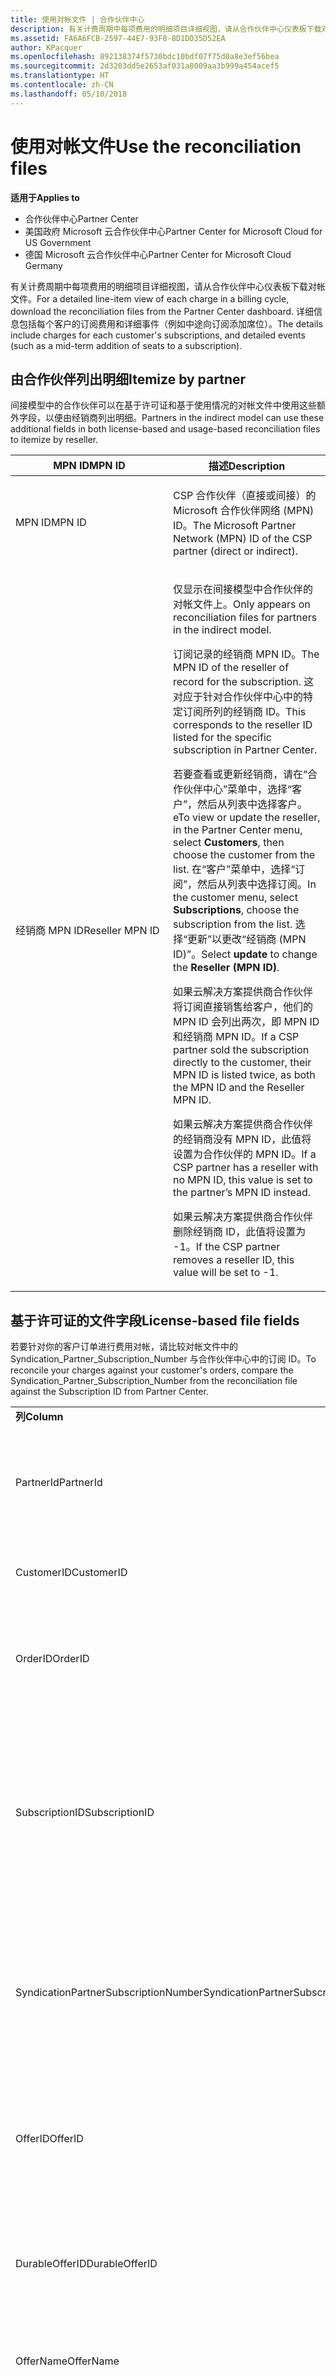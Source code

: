 ```yaml
---
title: 使用对帐文件 | 合作伙伴中心
description: 有关计费周期中每项费用的明细项目详细视图，请从合作伙伴中心仪表板下载对帐文件。
ms.assetid: FA6A6FCB-2597-44E7-93F8-8D1DD35D52EA
author: KPacquer
ms.openlocfilehash: 892138374f5730bdc10bdf07f75d0a8e3ef56bea
ms.sourcegitcommit: 2d3203dd5e2653af031a8009aa3b999a454acef5
ms.translationtype: HT
ms.contentlocale: zh-CN
ms.lasthandoff: 05/10/2018
---
```

# <a name="use-the-reconciliation-files"></a><span data-ttu-id="67fd4-103">使用对帐文件</span><span class="sxs-lookup"><span data-stu-id="67fd4-103">Use the reconciliation files</span></span>

**<span data-ttu-id="67fd4-104">适用于</span><span class="sxs-lookup"><span data-stu-id="67fd4-104">Applies to</span></span>**

-  <span data-ttu-id="67fd4-105">合作伙伴中心</span><span class="sxs-lookup"><span data-stu-id="67fd4-105">Partner Center</span></span>
-  <span data-ttu-id="67fd4-106">美国政府 Microsoft 云合作伙伴中心</span><span class="sxs-lookup"><span data-stu-id="67fd4-106">Partner Center for Microsoft Cloud for US Government</span></span>
-  <span data-ttu-id="67fd4-107">德国 Microsoft 云合作伙伴中心</span><span class="sxs-lookup"><span data-stu-id="67fd4-107">Partner Center for Microsoft Cloud Germany</span></span>

<span data-ttu-id="67fd4-108">有关计费周期中每项费用的明细项目详细视图，请从合作伙伴中心仪表板下载对帐文件。</span><span class="sxs-lookup"><span data-stu-id="67fd4-108">For a detailed line-item view of each charge in a billing cycle, download the reconciliation files from the Partner Center dashboard.</span></span> <span data-ttu-id="67fd4-109">详细信息包括每个客户的订阅费用和详细事件（例如中途向订阅添加席位）。</span><span class="sxs-lookup"><span data-stu-id="67fd4-109">The details include charges for each customer's subscriptions, and detailed events (such as a mid-term addition of seats to a subscription).</span></span>

## <a href="" id="itemizebypartner"></a><span data-ttu-id="67fd4-110">由合作伙伴列出明细</span><span class="sxs-lookup"><span data-stu-id="67fd4-110">Itemize by partner</span></span>


<span data-ttu-id="67fd4-111">间接模型中的合作伙伴可以在基于许可证和基于使用情况的对帐文件中使用这些额外字段，以便由经销商列出明细。</span><span class="sxs-lookup"><span data-stu-id="67fd4-111">Partners in the indirect model can use these additional fields in both license-based and usage-based reconciliation files to itemize by reseller.</span></span>

<table>
<colgroup>
<col width="50%" />
<col width="50%" />
</colgroup>
<thead>
<tr class="header">
<th><span data-ttu-id="67fd4-112">MPN ID</span><span class="sxs-lookup"><span data-stu-id="67fd4-112">MPN ID</span></span></th>
<th><span data-ttu-id="67fd4-113">描述</span><span class="sxs-lookup"><span data-stu-id="67fd4-113">Description</span></span></th>
</tr>
</thead>
<tbody>
<tr class="odd">
<td><span data-ttu-id="67fd4-114">MPN ID</span><span class="sxs-lookup"><span data-stu-id="67fd4-114">MPN ID</span></span></td>
<td><p><span data-ttu-id="67fd4-115">CSP 合作伙伴（直接或间接）的 Microsoft 合作伙伴网络 (MPN) ID。</span><span class="sxs-lookup"><span data-stu-id="67fd4-115">The Microsoft Partner Network (MPN) ID of the CSP partner (direct or indirect).</span></span></p></td>
</tr>
<tr class="even">
<td><span data-ttu-id="67fd4-116">经销商 MPN ID</span><span class="sxs-lookup"><span data-stu-id="67fd4-116">Reseller MPN ID</span></span></td>
<td><p><span data-ttu-id="67fd4-117">仅显示在间接模型中合作伙伴的对帐文件上。</span><span class="sxs-lookup"><span data-stu-id="67fd4-117">Only appears on reconciliation files for partners in the indirect model.</span></span></p>
<p><span data-ttu-id="67fd4-118">订阅记录的经销商 MPN ID。</span><span class="sxs-lookup"><span data-stu-id="67fd4-118">The MPN ID of the reseller of record for the subscription.</span></span> <span data-ttu-id="67fd4-119">这对应于针对合作伙伴中心中的特定订阅所列的经销商 ID。</span><span class="sxs-lookup"><span data-stu-id="67fd4-119">This corresponds to the reseller ID listed for the specific subscription in Partner Center.</span></span></p>
<p><span data-ttu-id="67fd4-120">若要查看或更新经销商，请在“合作伙伴中心”菜单中，选择“客户”<strong></strong>，然后从列表中选择客户。</span><span class="sxs-lookup"><span data-stu-id="67fd4-120">eTo view or update the reseller, in the Partner Center menu, select <strong>Customers</strong>, then choose the customer from the list.</span></span> <span data-ttu-id="67fd4-121">在“客户”菜单中，选择“订阅”<strong></strong>，然后从列表中选择订阅。</span><span class="sxs-lookup"><span data-stu-id="67fd4-121">In the customer menu, select <strong>Subscriptions</strong>, choose the subscription from the list.</span></span> <span data-ttu-id="67fd4-122">选择“更新”<strong></strong>以更改“经销商 (MPN ID)”<strong></strong>。</span><span class="sxs-lookup"><span data-stu-id="67fd4-122">Select <strong>update</strong> to change the <strong>Reseller (MPN ID)</strong>.</span></span></p>
<p><span data-ttu-id="67fd4-123">如果云解决方案提供商合作伙伴将订阅直接销售给客户，他们的 MPN ID 会列出两次，即 MPN ID 和经销商 MPN ID。</span><span class="sxs-lookup"><span data-stu-id="67fd4-123">If a CSP partner sold the subscription directly to the customer, their MPN ID is listed twice, as both the MPN ID and the Reseller MPN ID.</span></span></p>
<p><span data-ttu-id="67fd4-124">如果云解决方案提供商合作伙伴的经销商没有 MPN ID，此值将设置为合作伙伴的 MPN ID。</span><span class="sxs-lookup"><span data-stu-id="67fd4-124">If a CSP partner has a reseller with no MPN ID, this value is set to the partner’s MPN ID instead.</span></span></p>
<p><span data-ttu-id="67fd4-125">如果云解决方案提供商合作伙伴删除经销商 ID，此值将设置为 -1。</span><span class="sxs-lookup"><span data-stu-id="67fd4-125">If the CSP partner removes a reseller ID, this value will be set to -1.</span></span></p></td>
</tr>
</tbody>
</table>

 

## <a href="" id="licensebasedfiles"></a> <span data-ttu-id="67fd4-126">基于许可证的文件字段</span><span class="sxs-lookup"><span data-stu-id="67fd4-126">License-based file fields</span></span>


<span data-ttu-id="67fd4-127">若要针对你的客户订单进行费用对帐，请比较对帐文件中的 Syndication\_Partner\_Subscription\_Number 与合作伙伴中心中的订阅 ID。</span><span class="sxs-lookup"><span data-stu-id="67fd4-127">To reconcile your charges against your customer's orders, compare the Syndication\_Partner\_Subscription\_Number from the reconciliation file against the Subscription ID from Partner Center.</span></span>

<table>
<colgroup>
<col width="33%" />
<col width="33%" />
<col width="33%" />
</colgroup>
<tbody>
<tr class="odd">
<td><strong><span data-ttu-id="67fd4-128">列</span><span class="sxs-lookup"><span data-stu-id="67fd4-128">Column</span></span></strong></td>
<td><strong><span data-ttu-id="67fd4-129">描述</span><span class="sxs-lookup"><span data-stu-id="67fd4-129">Description</span></span></strong></td>
<td><strong><span data-ttu-id="67fd4-130">示例值</span><span class="sxs-lookup"><span data-stu-id="67fd4-130">Sample Value</span></span></strong></td>
</tr>
<tr class="even">
<td><span data-ttu-id="67fd4-131">PartnerId</span><span class="sxs-lookup"><span data-stu-id="67fd4-131">PartnerId</span></span></td>
<td><p><span data-ttu-id="67fd4-132">特定计费单位的唯一标识符（采用 GUID 格式）。</span><span class="sxs-lookup"><span data-stu-id="67fd4-132">Unique identifier for a specific billing entity, in GUID format.</span></span> <span data-ttu-id="67fd4-133">对帐不需要，但可能是有用的信息。</span><span class="sxs-lookup"><span data-stu-id="67fd4-133">Not required for reconciliation, however may be useful information.</span></span> <span data-ttu-id="67fd4-134">在所有行中均相同。</span><span class="sxs-lookup"><span data-stu-id="67fd4-134">Same in all rows.</span></span></p></td>
<td><span data-ttu-id="67fd4-135">8ddd03642-test-test-test-46b58d356b4e</span><span class="sxs-lookup"><span data-stu-id="67fd4-135">8ddd03642-test-test-test-46b58d356b4e</span></span></td>
</tr>
<tr class="odd">
<td><span data-ttu-id="67fd4-136">CustomerID</span><span class="sxs-lookup"><span data-stu-id="67fd4-136">CustomerID</span></span></td>
<td><p><span data-ttu-id="67fd4-137">唯一 Microsoft ID（采用 GUID 格式），用于识别客户。</span><span class="sxs-lookup"><span data-stu-id="67fd4-137">Unique Microsoft ID, in GUID format, used to identify the customer.</span></span></p></td>
<td><span data-ttu-id="67fd4-138">12ABCD34-001A-BCD2-987C-3210ABCD5678</span><span class="sxs-lookup"><span data-stu-id="67fd4-138">12ABCD34-001A-BCD2-987C-3210ABCD5678</span></span></td>
</tr>
<tr class="even">
<td><span data-ttu-id="67fd4-139">OrderID</span><span class="sxs-lookup"><span data-stu-id="67fd4-139">OrderID</span></span></td>
<td><p><span data-ttu-id="67fd4-140">Microsoft 帐单平台中订单的唯一标识符。</span><span class="sxs-lookup"><span data-stu-id="67fd4-140">Unique identifier for an order in the Microsoft billing platform.</span></span> <span data-ttu-id="67fd4-141">当联系支持人员而不用于对帐时，可能对识别订单非常有用。</span><span class="sxs-lookup"><span data-stu-id="67fd4-141">May be useful to identify the order when contacting support but not for reconciliation.</span></span></p></td>
<td><span data-ttu-id="67fd4-142">566890604832738111</span><span class="sxs-lookup"><span data-stu-id="67fd4-142">566890604832738111</span></span></td>
</tr>
<tr class="odd">
<td><span data-ttu-id="67fd4-143">SubscriptionID</span><span class="sxs-lookup"><span data-stu-id="67fd4-143">SubscriptionID</span></span></td>
<td><p><span data-ttu-id="67fd4-144">Microsoft 帐单平台中订阅的唯一标识符。</span><span class="sxs-lookup"><span data-stu-id="67fd4-144">Unique identifier for a subscription in the Microsoft billing platform.</span></span> <span data-ttu-id="67fd4-145">当联系支持人员而不用于对帐时，可能对识别订阅非常有用。</span><span class="sxs-lookup"><span data-stu-id="67fd4-145">May be useful to identify the subscription when contacting support but not for reconciliation.</span></span></p>
<p><span data-ttu-id="67fd4-146">这与合作伙伴管理员控制台中的订阅 ID 不相同。</span><span class="sxs-lookup"><span data-stu-id="67fd4-146">This is not the same as the Subscription ID on the Partner Admin Console.</span></span> <span data-ttu-id="67fd4-147">请参阅 Syndication_Partner_Subscription_Number。</span><span class="sxs-lookup"><span data-stu-id="67fd4-147">Please see Syndication_Partner_Subscription_Number.</span></span></p></td>
<td><span data-ttu-id="67fd4-148">usCBMgAAAAAAAAIA</span><span class="sxs-lookup"><span data-stu-id="67fd4-148">usCBMgAAAAAAAAIA</span></span></td>
</tr>
<tr class="even">
<td><span data-ttu-id="67fd4-149">SyndicationPartnerSubscriptionNumber</span><span class="sxs-lookup"><span data-stu-id="67fd4-149">SyndicationPartnerSubscriptionNumber</span></span></td>
<td><p><span data-ttu-id="67fd4-150">订阅的唯一标识符。</span><span class="sxs-lookup"><span data-stu-id="67fd4-150">Unique identifier for subscriptions.</span></span> <span data-ttu-id="67fd4-151">客户的同一个计划可能有多个订阅，因此这对于对帐文件分析非常重要。</span><span class="sxs-lookup"><span data-stu-id="67fd4-151">A customer can have multiple subscriptions for the same plan, so this is important for reconciliation file analysis.</span></span></p>
<p><span data-ttu-id="67fd4-152">此字段将映射到合作伙伴管理员控制台中的订阅 ID。</span><span class="sxs-lookup"><span data-stu-id="67fd4-152">This field maps to the Subscription ID in the Partner Admin Console.</span></span></p></td>
<td><span data-ttu-id="67fd4-153">fb977ab5-test-test-test-24c8d9591708</span><span class="sxs-lookup"><span data-stu-id="67fd4-153">fb977ab5-test-test-test-24c8d9591708</span></span></td>
</tr>
<tr class="odd">
<td><span data-ttu-id="67fd4-154">OfferID</span><span class="sxs-lookup"><span data-stu-id="67fd4-154">OfferID</span></span></td>
<td><p><span data-ttu-id="67fd4-155">唯一的产品/服务 ID。</span><span class="sxs-lookup"><span data-stu-id="67fd4-155">Unique offer ID.</span></span> <span data-ttu-id="67fd4-156">根据价目表的标准产品/服务 ID。</span><span class="sxs-lookup"><span data-stu-id="67fd4-156">Standard offer ID as per price list.</span></span></p>
<p><span data-ttu-id="67fd4-157"><b>注意</b>：此值与价目表中的产品/服务 ID 不匹配。</span><span class="sxs-lookup"><span data-stu-id="67fd4-157"><b>Note</b>: This value does not match Offer ID from the price list.</span></span> <span data-ttu-id="67fd4-158">请参阅下方的 DurableOfferID。</span><span class="sxs-lookup"><span data-stu-id="67fd4-158">See DurableOfferID below.</span></span></p></td>
<td><span data-ttu-id="67fd4-159">FE616D64-E9A8-40EF-843F-152E9BBEF3D1</span><span class="sxs-lookup"><span data-stu-id="67fd4-159">FE616D64-E9A8-40EF-843F-152E9BBEF3D1</span></span></td>
</tr>
<tr class="even">
<td><span data-ttu-id="67fd4-160">DurableOfferID</span><span class="sxs-lookup"><span data-stu-id="67fd4-160">DurableOfferID</span></span></td>
<td><p><span data-ttu-id="67fd4-161">唯一的持久型产品/服务 ID，如价目表中所定义。</span><span class="sxs-lookup"><span data-stu-id="67fd4-161">Unique durable offer ID, as defined in the price list.</span></span></p>
<p><span data-ttu-id="67fd4-162"><b>注意</b>：此值与价目表中的产品/服务 ID 匹配。</span><span class="sxs-lookup"><span data-stu-id="67fd4-162"><b>Note</b>: This value matches the Offer ID from the price list.</span></span></p></td>
<td><span data-ttu-id="67fd4-163">1017D7F3-6D7F-4BFA-BDD8-79BC8F104E0C</span><span class="sxs-lookup"><span data-stu-id="67fd4-163">1017D7F3-6D7F-4BFA-BDD8-79BC8F104E0C</span></span></td>
</tr>
<tr class="odd">
<td><span data-ttu-id="67fd4-164">OfferName</span><span class="sxs-lookup"><span data-stu-id="67fd4-164">OfferName</span></span></td>
<td><p><span data-ttu-id="67fd4-165">客户购买的服务产品的名称，如价目表中所定义。</span><span class="sxs-lookup"><span data-stu-id="67fd4-165">The name of the service offering purchased by the customer, as defined in the price list.</span></span></p></td>
<td><span data-ttu-id="67fd4-166">Microsoft Office 365（计划 E3）</span><span class="sxs-lookup"><span data-stu-id="67fd4-166">Microsoft Office 365 (Plan E3)</span></span></td>
</tr>
<tr class="even">
<td><span data-ttu-id="67fd4-167">SubscriptionStartDate</span><span class="sxs-lookup"><span data-stu-id="67fd4-167">SubscriptionStartDate</span></span></td>
<td><p><span data-ttu-id="67fd4-168">订阅开始日期，设置为提交订单后的第二天。</span><span class="sxs-lookup"><span data-stu-id="67fd4-168">The subscription start date, set to the day after the order is submitted.</span></span> <span data-ttu-id="67fd4-169">通过结合查看订阅开始日期和结束日期，你可以确定客户是仍在第一年的订阅期内，还是需要续订下一年的订阅。</span><span class="sxs-lookup"><span data-stu-id="67fd4-169">By looking at the subscription start date in conjunction with the end date, you can determine if the customer is still within the first year of the subscription or if the subscription has been renewed for the following year.</span></span></p>
<p><span data-ttu-id="67fd4-170">时间始终是一天的开始，即 0:00。</span><span class="sxs-lookup"><span data-stu-id="67fd4-170">The time is always the beginning of the day, 0:00.</span></span></p></td>
<td><span data-ttu-id="67fd4-171">2/1/2015 0:00</span><span class="sxs-lookup"><span data-stu-id="67fd4-171">2/1/2015 0:00</span></span></td>
</tr>
<tr class="odd">
<td><span data-ttu-id="67fd4-172">SubscriptionEndDate</span><span class="sxs-lookup"><span data-stu-id="67fd4-172">SubscriptionEndDate</span></span></td>
<td><p><span data-ttu-id="67fd4-173">订阅结束日期：12 个月 + 开始日期之后的 x 天（以便与合作伙伴帐单日期一致）或从续订日期算起的 12 个月。</span><span class="sxs-lookup"><span data-stu-id="67fd4-173">The subscription end date: 12 months + x days after start date (to align with partner billing date) or 12 months from renewal date.</span></span></p>
<p><span data-ttu-id="67fd4-174">续订时，价格将更新为当前价目表。</span><span class="sxs-lookup"><span data-stu-id="67fd4-174">At renewal, prices are updated to the current price list.</span></span> <span data-ttu-id="67fd4-175">自动续订之前可能需要与客户进行通信。</span><span class="sxs-lookup"><span data-stu-id="67fd4-175">Customer communication may be required in advance of automated renewal.</span></span></p>
<p><span data-ttu-id="67fd4-176">时间始终是一天的开始，即 0:00。</span><span class="sxs-lookup"><span data-stu-id="67fd4-176">The time is always the beginning of the day, 0:00.</span></span></p></td>
<td><span data-ttu-id="67fd4-177">2/1/2015 0:00</span><span class="sxs-lookup"><span data-stu-id="67fd4-177">2/1/2015 0:00</span></span></td>
</tr>
<tr class="even">
<td><span data-ttu-id="67fd4-178">ChargeStartDate</span><span class="sxs-lookup"><span data-stu-id="67fd4-178">ChargeStartDate</span></span></td>
<td><p><span data-ttu-id="67fd4-179">费用的开始日。</span><span class="sxs-lookup"><span data-stu-id="67fd4-179">Start day of the charges.</span></span></p>
<p><span data-ttu-id="67fd4-180">当客户更改座位数量时，此数字用于计算每日（按比例）费用。</span><span class="sxs-lookup"><span data-stu-id="67fd4-180">When a customer changes seat numbers, this number is used to calculate per-day (pro-rata) charges.</span></span></p>
<p><span data-ttu-id="67fd4-181">时间始终是一天的开始，即 0:00。</span><span class="sxs-lookup"><span data-stu-id="67fd4-181">The time is always the beginning of the day, 0:00.</span></span></p></td>
<td><span data-ttu-id="67fd4-182">2/1/2015 0:00</span><span class="sxs-lookup"><span data-stu-id="67fd4-182">2/1/2015 0:00</span></span></td>
</tr>
<tr class="odd">
<td><span data-ttu-id="67fd4-183">ChargeEndDate</span><span class="sxs-lookup"><span data-stu-id="67fd4-183">ChargeEndDate</span></span></td>
<td><p><span data-ttu-id="67fd4-184">费用的结束日。</span><span class="sxs-lookup"><span data-stu-id="67fd4-184">End day of the charges.</span></span></p>
<p><span data-ttu-id="67fd4-185">当客户更改座位数量时，此数字用于计算每日（按比例）费用。</span><span class="sxs-lookup"><span data-stu-id="67fd4-185">When a customer changes seat numbers, this number is used to calculate per-day (pro-rata) charges.</span></span></p>
<p><span data-ttu-id="67fd4-186">时间始终是一天的结束，即 23:59。</span><span class="sxs-lookup"><span data-stu-id="67fd4-186">The time is always the end of the day, 23:59.</span></span></p></td>
<td><span data-ttu-id="67fd4-187">2/28/2015 23:59</span><span class="sxs-lookup"><span data-stu-id="67fd4-187">2/28/2015 23:59</span></span></td>
</tr>
<tr class="even">
<td><span data-ttu-id="67fd4-188">ChargeType</span><span class="sxs-lookup"><span data-stu-id="67fd4-188">ChargeType</span></span></td>
<td><p><span data-ttu-id="67fd4-189">费用或调整的类型。</span><span class="sxs-lookup"><span data-stu-id="67fd4-189">The type of charge or adjustment.</span></span> <span data-ttu-id="67fd4-190">请参阅<a href="#charge_types">映射发票与对帐文件之间的费用</a></span><span class="sxs-lookup"><span data-stu-id="67fd4-190">See <a href="#charge_types">Mapping charges between an invoice and the reconciliation file</a></span></span></p></td>
<td><p><span data-ttu-id="67fd4-191">请参阅<a href="#charge_types">映射发票与对帐文件之间的费用</a></span><span class="sxs-lookup"><span data-stu-id="67fd4-191">See <a href="#charge_types">Mapping charges between an invoice and the reconciliation file</a></span></span></p></td>
</tr>
<tr class="odd">
<td><span data-ttu-id="67fd4-192">UnitPrice</span><span class="sxs-lookup"><span data-stu-id="67fd4-192">UnitPrice</span></span></td>
<td><p><span data-ttu-id="67fd4-193">购买时公布在价目表中的每一席位的价格。</span><span class="sxs-lookup"><span data-stu-id="67fd4-193">Price per seat, as published in the pricelist at the time of purchase.</span></span> <span data-ttu-id="67fd4-194">确保这与在对帐期间你的计费系统中存储的信息相匹配。</span><span class="sxs-lookup"><span data-stu-id="67fd4-194">Ensure this matches the information stored in your billing system during reconciliation.</span></span></p></td>
<td><span data-ttu-id="67fd4-195">6.82</span><span class="sxs-lookup"><span data-stu-id="67fd4-195">6.82</span></span></td>
</tr>
<tr class="even">
<td><span data-ttu-id="67fd4-196">数量</span><span class="sxs-lookup"><span data-stu-id="67fd4-196">Quantity</span></span></td>
<td><p><span data-ttu-id="67fd4-197">席位的数量。</span><span class="sxs-lookup"><span data-stu-id="67fd4-197">Number of seats.</span></span> <span data-ttu-id="67fd4-198">确保这与在对帐期间你的计费系统中存储的信息相匹配。</span><span class="sxs-lookup"><span data-stu-id="67fd4-198">Ensure this matches the information stored in your billing system during reconciliation.</span></span></p></td>
<td><span data-ttu-id="67fd4-199">2</span><span class="sxs-lookup"><span data-stu-id="67fd4-199">2</span></span></td>
</tr>
<tr class="odd">
<td><span data-ttu-id="67fd4-200">金额</span><span class="sxs-lookup"><span data-stu-id="67fd4-200">Amount</span></span></td>
<td><p><span data-ttu-id="67fd4-201">数量的总价。</span><span class="sxs-lookup"><span data-stu-id="67fd4-201">Total of price for quantity.</span></span> <span data-ttu-id="67fd4-202">在检查金额计算是否匹配你为客户计算此项的方式时非常有用。</span><span class="sxs-lookup"><span data-stu-id="67fd4-202">Useful to check that the amount calculation matches how you calculate this for your customers.</span></span></p></td>
<td><span data-ttu-id="67fd4-203">13.32</span><span class="sxs-lookup"><span data-stu-id="67fd4-203">13.32</span></span></td>
</tr>
<tr class="even">
<td><span data-ttu-id="67fd4-204">TotalOtherDiscount</span><span class="sxs-lookup"><span data-stu-id="67fd4-204">TotalOtherDiscount</span></span></td>
<td><p><span data-ttu-id="67fd4-205">适用于这些费用的折扣金额。</span><span class="sxs-lookup"><span data-stu-id="67fd4-205">Amount of discount applied to these charges.</span></span> <span data-ttu-id="67fd4-206">IUR 或有资格获得奖励的新订阅还将包含此列中的折扣金额。</span><span class="sxs-lookup"><span data-stu-id="67fd4-206">IUR or new subscriptions eligible for an incentive will also contain a discount amount in this column.</span></span></p></td>
<td><span data-ttu-id="67fd4-207">2.32</span><span class="sxs-lookup"><span data-stu-id="67fd4-207">2.32</span></span></td>
</tr>
<tr class="odd">
<td><span data-ttu-id="67fd4-208">小计</span><span class="sxs-lookup"><span data-stu-id="67fd4-208">Subtotal</span></span></td>
<td><p><span data-ttu-id="67fd4-209">税前总额。</span><span class="sxs-lookup"><span data-stu-id="67fd4-209">Total before tax.</span></span> <span data-ttu-id="67fd4-210">如果有折扣，请检查你的小计是否匹配你的预期总额。</span><span class="sxs-lookup"><span data-stu-id="67fd4-210">Checks that your subtotal matches your expected total, in case of a discount.</span></span></p></td>
<td><span data-ttu-id="67fd4-211">11</span><span class="sxs-lookup"><span data-stu-id="67fd4-211">11</span></span></td>
</tr>
<tr class="even">
<td><span data-ttu-id="67fd4-212">税务</span><span class="sxs-lookup"><span data-stu-id="67fd4-212">Tax</span></span></td>
<td><p><span data-ttu-id="67fd4-213">税务金额费用，基于你的市场税务规则和特定情况。</span><span class="sxs-lookup"><span data-stu-id="67fd4-213">Tax amount charge, based on your market's tax rules and specific circumstances.</span></span></p></td>
<td><span data-ttu-id="67fd4-214">0</span><span class="sxs-lookup"><span data-stu-id="67fd4-214">0</span></span></td>
</tr>
<tr class="odd">
<td><span data-ttu-id="67fd4-215">TotalForCustomer</span><span class="sxs-lookup"><span data-stu-id="67fd4-215">TotalForCustomer</span></span></td>
<td><p><span data-ttu-id="67fd4-216">税后总额。</span><span class="sxs-lookup"><span data-stu-id="67fd4-216">Total after tax.</span></span> <span data-ttu-id="67fd4-217">检查你是否在发票中计入了税务。</span><span class="sxs-lookup"><span data-stu-id="67fd4-217">Checks if you are charged tax in the invoice.</span></span></p></td>
<td><span data-ttu-id="67fd4-218">11</span><span class="sxs-lookup"><span data-stu-id="67fd4-218">11</span></span></td>
</tr>
<tr class="even">
<td><span data-ttu-id="67fd4-219">货币</span><span class="sxs-lookup"><span data-stu-id="67fd4-219">Currency</span></span></td>
<td><p><span data-ttu-id="67fd4-220">货币类型。</span><span class="sxs-lookup"><span data-stu-id="67fd4-220">Currency type.</span></span> <span data-ttu-id="67fd4-221">每个计费单位仅使用一种货币。</span><span class="sxs-lookup"><span data-stu-id="67fd4-221">Each billing entity has only one currency.</span></span> <span data-ttu-id="67fd4-222">检查它是否匹配你的第一张发票，然后检查在任何主要的帐单平台更新后是否匹配。</span><span class="sxs-lookup"><span data-stu-id="67fd4-222">Check that it matches your first invoice and then after any major billing platform update.</span></span></p></td>
<td><span data-ttu-id="67fd4-223">EUR</span><span class="sxs-lookup"><span data-stu-id="67fd4-223">EUR</span></span></td>
</tr>
<tr class="odd">
<td><span data-ttu-id="67fd4-224">CustomerName</span><span class="sxs-lookup"><span data-stu-id="67fd4-224">CustomerName</span></span></td>
<td><p><span data-ttu-id="67fd4-225">在合作伙伴中心中报告的客户的组织名称。</span><span class="sxs-lookup"><span data-stu-id="67fd4-225">Customer's organization name as reported in Partner Center.</span></span> <span data-ttu-id="67fd4-226">这在使用系统信息对发票进行对帐时非常有用。</span><span class="sxs-lookup"><span data-stu-id="67fd4-226">This is very important for reconciling the invoice with your system information.</span></span></p></td>
<td><span data-ttu-id="67fd4-227">测试客户 A</span><span class="sxs-lookup"><span data-stu-id="67fd4-227">Test Customer A</span></span></td>
</tr>
<tr class="even">
<td><span data-ttu-id="67fd4-228">MPNID</span><span class="sxs-lookup"><span data-stu-id="67fd4-228">MPNID</span></span></td>
<td><p><span data-ttu-id="67fd4-229">云解决方案提供商合作伙伴的 MPN ID</span><span class="sxs-lookup"><span data-stu-id="67fd4-229">MPN ID of the CSP partner</span></span></p></td>
<td><span data-ttu-id="67fd4-230">4390934</span><span class="sxs-lookup"><span data-stu-id="67fd4-230">4390934</span></span></td>
</tr>
<tr class="odd">
<td><span data-ttu-id="67fd4-231">ResellerMPNID</span><span class="sxs-lookup"><span data-stu-id="67fd4-231">ResellerMPNID</span></span></td>
<td><p><span data-ttu-id="67fd4-232">订阅记录的经销商 MPN ID。</span><span class="sxs-lookup"><span data-stu-id="67fd4-232">MPN ID of the reseller of record for the subscription.</span></span> <span data-ttu-id="67fd4-233">请参阅[由合作伙伴列出明细](#itemizebypartner)。</span><span class="sxs-lookup"><span data-stu-id="67fd4-233">See [Itemize by partner](#itemizebypartner).</span></span></p></td>
<td><span data-ttu-id="67fd4-234">4390934</span><span class="sxs-lookup"><span data-stu-id="67fd4-234">4390934</span></span></td>
</tr>
<tr class="even">
<td><span data-ttu-id="67fd4-235">DomainName</span><span class="sxs-lookup"><span data-stu-id="67fd4-235">DomainName</span></span></td>
<td><p><span data-ttu-id="67fd4-236">客户的域名，用于帮助识别客户。</span><span class="sxs-lookup"><span data-stu-id="67fd4-236">Customer's domain name, used to help identify the customer.</span></span> <span data-ttu-id="67fd4-237">该字段在第二个计费周期之前可能会显示为空白。</span><span class="sxs-lookup"><span data-stu-id="67fd4-237">This field may appear blank until the second billing cycle.</span></span></p></td>
<td><span data-ttu-id="67fd4-238">example.onmicrosoft.com</span><span class="sxs-lookup"><span data-stu-id="67fd4-238">example.onmicrosoft.com</span></span></td>
</tr>
<tr class="odd">
<td><span data-ttu-id="67fd4-239">SubscriptionName</span><span class="sxs-lookup"><span data-stu-id="67fd4-239">SubscriptionName</span></span></td>
<td><p><span data-ttu-id="67fd4-240">订阅昵称。</span><span class="sxs-lookup"><span data-stu-id="67fd4-240">Subscription nickname.</span></span> <span data-ttu-id="67fd4-241">如果未指定昵称，合作伙伴中心将使用 OfferName。</span><span class="sxs-lookup"><span data-stu-id="67fd4-241">If no nickname is specified, Partner Center uses the OfferName.</span></span></p></td>
<td><span data-ttu-id="67fd4-242">联机项目</span><span class="sxs-lookup"><span data-stu-id="67fd4-242">PROJECT ONLINE</span></span></td>
</tr>
<tr class="even">
<td><span data-ttu-id="67fd4-243">SubscriptionDescription</span><span class="sxs-lookup"><span data-stu-id="67fd4-243">SubscriptionDescription</span></span></td>
<td><p><span data-ttu-id="67fd4-244">客户购买的服务产品的名称，如价目表中所定义。</span><span class="sxs-lookup"><span data-stu-id="67fd4-244">The name of the service offering purchased by the customer, as defined in the price list.</span></span> <span data-ttu-id="67fd4-245">（与产品/服务名称字段相同）。</span><span class="sxs-lookup"><span data-stu-id="67fd4-245">(This is an identical field to Offer name).</span></span></p></td>
<td><span data-ttu-id="67fd4-246">不带项目客户端的高级联机项目</span><span class="sxs-lookup"><span data-stu-id="67fd4-246">PROJECT ONLINE PREMIUM WITHOUT PROJECT CLIENT</span></span></td>
</tr>
</tbody>
</table>


## <a href="" id="usagebasedfiles"></a><span data-ttu-id="67fd4-247">基于使用情况的文件字段</span><span class="sxs-lookup"><span data-stu-id="67fd4-247">Usage-based file fields</span></span>


<span data-ttu-id="67fd4-248">若要针对你的客户的使用情况进行费用对帐，请比较对帐文件中的 ResellerID/ResellerName/ResellerBillableAccount、客户名称与合作伙伴中心中的订阅 ID。</span><span class="sxs-lookup"><span data-stu-id="67fd4-248">To reconcile your charges against your customer's usage, compare the ResellerID/ResellerName/ResellerBillableAccount from the reconciliation file, the customer name, and the Subscription ID from Partner Center.</span></span>

<span data-ttu-id="67fd4-249">以下字段说明已使用的服务和费率。</span><span class="sxs-lookup"><span data-stu-id="67fd4-249">The following fields explain which services were used and the rate.</span></span>

<table>
<colgroup>
<col width="33%" />
<col width="33%" />
<col width="33%" />
</colgroup>
<tbody>
<tr class="odd">
<td><strong><span data-ttu-id="67fd4-250">列</span><span class="sxs-lookup"><span data-stu-id="67fd4-250">Column</span></span></strong></td>
<td><strong><span data-ttu-id="67fd4-251">说明</span><span class="sxs-lookup"><span data-stu-id="67fd4-251">Description</span></span></strong></td>
<td><strong><span data-ttu-id="67fd4-252">示例值</span><span class="sxs-lookup"><span data-stu-id="67fd4-252">Sample value</span></span></strong></td>
</tr>
<tr class="even">
<td><span data-ttu-id="67fd4-253">PartnerID</span><span class="sxs-lookup"><span data-stu-id="67fd4-253">PartnerID</span></span></td>
<td><p><span data-ttu-id="67fd4-254">合作伙伴 ID（采用 GUID 格式）。</span><span class="sxs-lookup"><span data-stu-id="67fd4-254">Partner ID, in GUID format.</span></span></p></td>
<td><span data-ttu-id="67fd4-255">DA41BC5F-C52D-4464-8A8D-8C8DCC43503B</span><span class="sxs-lookup"><span data-stu-id="67fd4-255">DA41BC5F-C52D-4464-8A8D-8C8DCC43503B</span></span></td>
</tr>
<tr class="odd">
<td><span data-ttu-id="67fd4-256">PartnerName</span><span class="sxs-lookup"><span data-stu-id="67fd4-256">PartnerName</span></span></td>
<td><p><span data-ttu-id="67fd4-257">合作伙伴名称。</span><span class="sxs-lookup"><span data-stu-id="67fd4-257">Partner Name.</span></span></p></td>
<td><span data-ttu-id="67fd4-258">Acme Incorporated</span><span class="sxs-lookup"><span data-stu-id="67fd4-258">Acme Incorporated</span></span></td>
</tr>
<tr class="even">
<td><span data-ttu-id="67fd4-259">PartnerBillableAccountID</span><span class="sxs-lookup"><span data-stu-id="67fd4-259">PartnerBillableAccountID</span></span></td>
<td><p><span data-ttu-id="67fd4-260">合作伙伴帐户 ID。</span><span class="sxs-lookup"><span data-stu-id="67fd4-260">Partner Account ID.</span></span></p></td>
<td><span data-ttu-id="67fd4-261">1010578050</span><span class="sxs-lookup"><span data-stu-id="67fd4-261">1010578050</span></span></td>
</tr>
<tr class="odd">
<td><span data-ttu-id="67fd4-262">CustomerName</span><span class="sxs-lookup"><span data-stu-id="67fd4-262">CustomerName</span></span></td>
<td><p><span data-ttu-id="67fd4-263">在合作伙伴中心中报告的客户的组织名称。</span><span class="sxs-lookup"><span data-stu-id="67fd4-263">Customer's organization name as reported in Partner Center.</span></span> <span data-ttu-id="67fd4-264">这在使用系统信息对发票进行对帐时非常有用。</span><span class="sxs-lookup"><span data-stu-id="67fd4-264">This is very important for reconciling the invoice with your system information.</span></span></p></td>
<td><span data-ttu-id="67fd4-265">测试客户 A</span><span class="sxs-lookup"><span data-stu-id="67fd4-265">Test Customer A</span></span></td>
</tr>
<tr class="even">
<td><span data-ttu-id="67fd4-266">MPNID</span><span class="sxs-lookup"><span data-stu-id="67fd4-266">MPNID</span></span></td>
<td><p><span data-ttu-id="67fd4-267">云解决方案提供商合作伙伴的 MPN ID。</span><span class="sxs-lookup"><span data-stu-id="67fd4-267">MPN ID of the CSP partner.</span></span></p></td>
<td><span data-ttu-id="67fd4-268">4390934</span><span class="sxs-lookup"><span data-stu-id="67fd4-268">4390934</span></span></td>
</tr>
<tr class="odd">
<td><span data-ttu-id="67fd4-269">ResellerMPNID</span><span class="sxs-lookup"><span data-stu-id="67fd4-269">ResellerMPNID</span></span></td>
<td><p><span data-ttu-id="67fd4-270">订阅记录的经销商 MPN ID。</span><span class="sxs-lookup"><span data-stu-id="67fd4-270">MPN ID of the reseller of record for the subscription.</span></span> <span data-ttu-id="67fd4-271">请参阅[由合作伙伴列出明细](#itemizebypartner)。</span><span class="sxs-lookup"><span data-stu-id="67fd4-271">See [Itemize by partner](#itemizebypartner).</span></span></p></td>
<td><span data-ttu-id="67fd4-272">4390934</span><span class="sxs-lookup"><span data-stu-id="67fd4-272">4390934</span></span></td>
</tr>
<tr class="even">
<td><span data-ttu-id="67fd4-273">InvoiceNumber</span><span class="sxs-lookup"><span data-stu-id="67fd4-273">InvoiceNumber</span></span></td>
<td><p><span data-ttu-id="67fd4-274">显示执行交易所在的发票号码。</span><span class="sxs-lookup"><span data-stu-id="67fd4-274">Invoice number where the specified transaction appears.</span></span></p></td>
<td><span data-ttu-id="67fd4-275">D020001IVK</span><span class="sxs-lookup"><span data-stu-id="67fd4-275">D020001IVK</span></span></td>
</tr>
<tr class="odd">
<td><span data-ttu-id="67fd4-276">ChargeStartDate</span><span class="sxs-lookup"><span data-stu-id="67fd4-276">ChargeStartDate</span></span></td>
<td><p><span data-ttu-id="67fd4-277">计费周期的开始日期，之前未付款的潜在使用情况数据（来自上一个计费周期）的显示日期除外。</span><span class="sxs-lookup"><span data-stu-id="67fd4-277">Start date of billing cycle except when presenting dates of previously uncharged latent usage data (from previous bill cycle).</span></span></p>
<p><span data-ttu-id="67fd4-278">时间始终是一天的开始，即 0:00。</span><span class="sxs-lookup"><span data-stu-id="67fd4-278">The time is always the beginning of the day, 0:00.</span></span></p></td>
<td><span data-ttu-id="67fd4-279">2/1/2014 0:00</span><span class="sxs-lookup"><span data-stu-id="67fd4-279">2/1/2014 0:00</span></span></td>
</tr>
<tr class="even">
<td><span data-ttu-id="67fd4-280">ChargeEndDate</span><span class="sxs-lookup"><span data-stu-id="67fd4-280">ChargeEndDate</span></span></td>
<td><p><span data-ttu-id="67fd4-281">计费周期的结束日期，之前未付款的潜在使用情况数据（来自上一个计费周期）的显示日期除外。</span><span class="sxs-lookup"><span data-stu-id="67fd4-281">End date of billing cycle except when presenting dates of previously uncharged latent usage data (from previous bill cycle).</span></span></p>
<p><span data-ttu-id="67fd4-282">时间始终是一天的结束，即 23:59。</span><span class="sxs-lookup"><span data-stu-id="67fd4-282">The time is always the end of the day, 23:59.</span></span></p></td>
<td><span data-ttu-id="67fd4-283">2/28/2014 23:59</span><span class="sxs-lookup"><span data-stu-id="67fd4-283">2/28/2014 23:59</span></span></td>
</tr>
<tr class="odd">
<td><span data-ttu-id="67fd4-284">SubscriptionID</span><span class="sxs-lookup"><span data-stu-id="67fd4-284">SubscriptionID</span></span></td>
<td><p><span data-ttu-id="67fd4-285">Microsoft 帐单平台中订阅的唯一标识符。</span><span class="sxs-lookup"><span data-stu-id="67fd4-285">Unique identifier for a subscription in the Microsoft billing platform.</span></span> <span data-ttu-id="67fd4-286">当联系支持人员而不用于对帐时，可能对识别订阅非常有用。</span><span class="sxs-lookup"><span data-stu-id="67fd4-286">May be useful to identify the subscription when contacting support but not for reconciliation.</span></span></p>
<p><span data-ttu-id="67fd4-287">这与合作伙伴管理员控制台中的订阅 ID 不相同。</span><span class="sxs-lookup"><span data-stu-id="67fd4-287">This is not the same as the Subscription ID on the Partner Admin Console.</span></span></p></td>
<td><span data-ttu-id="67fd4-288">usCBMgAAAAAAAAIA</span><span class="sxs-lookup"><span data-stu-id="67fd4-288">usCBMgAAAAAAAAIA</span></span></td>
</tr>
<tr class="even">
<td><span data-ttu-id="67fd4-289">SubscriptionName</span><span class="sxs-lookup"><span data-stu-id="67fd4-289">SubscriptionName</span></span></td>
<td><p><span data-ttu-id="67fd4-290">服务产品的昵称。</span><span class="sxs-lookup"><span data-stu-id="67fd4-290">Nickname of the service offering.</span></span></p></td>
<td><span data-ttu-id="67fd4-291">Microsoft Azure</span><span class="sxs-lookup"><span data-stu-id="67fd4-291">Microsoft Azure</span></span></td>
</tr>
<tr class="odd">
<td><span data-ttu-id="67fd4-292">SubscriptionDescription</span><span class="sxs-lookup"><span data-stu-id="67fd4-292">SubscriptionDescription</span></span></td>
<td><p><span data-ttu-id="67fd4-293">服务产品的业务线</span><span class="sxs-lookup"><span data-stu-id="67fd4-293">Line of business of the service offering</span></span></p></td>
<td><span data-ttu-id="67fd4-294">Microsoft Azure</span><span class="sxs-lookup"><span data-stu-id="67fd4-294">Microsoft Azure</span></span></td>
</tr>
<tr class="even">
<td><span data-ttu-id="67fd4-295">OrderID</span><span class="sxs-lookup"><span data-stu-id="67fd4-295">OrderID</span></span></td>
<td><p><span data-ttu-id="67fd4-296">Microsoft 帐单平台中订单的唯一标识符。</span><span class="sxs-lookup"><span data-stu-id="67fd4-296">Unique identifier for an order in the Microsoft billing platform.</span></span> <span data-ttu-id="67fd4-297">当联系支持人员而不用于对帐时，可能对识别订阅非常有用。</span><span class="sxs-lookup"><span data-stu-id="67fd4-297">May be useful to identify the subscription when contacting support but not for reconciliation.</span></span></p></td>
<td><span data-ttu-id="67fd4-298">566890604832738111</span><span class="sxs-lookup"><span data-stu-id="67fd4-298">566890604832738111</span></span></td>
</tr>
<tr class="odd">
<td><span data-ttu-id="67fd4-299">ServiceName</span><span class="sxs-lookup"><span data-stu-id="67fd4-299">ServiceName</span></span></td>
<td><p><span data-ttu-id="67fd4-300">存在问题的 Azure 服务的名称。</span><span class="sxs-lookup"><span data-stu-id="67fd4-300">The name of the Azure service in question.</span></span></p></td>
<td><span data-ttu-id="67fd4-301">虚拟机</span><span class="sxs-lookup"><span data-stu-id="67fd4-301">VIRTUAL MACHINES</span></span></td>
</tr>
<tr class="even">
<td><span data-ttu-id="67fd4-302">ServiceType</span><span class="sxs-lookup"><span data-stu-id="67fd4-302">ServiceType</span></span></td>
<td><p><span data-ttu-id="67fd4-303">Windows Azure 服务的特定类型。</span><span class="sxs-lookup"><span data-stu-id="67fd4-303">The specific type of Windows Azure service.</span></span></p></td>
<td><ul>
<li><span data-ttu-id="67fd4-304">服务总线 – 个人或包</span><span class="sxs-lookup"><span data-stu-id="67fd4-304">Service Bus – Individual or Pack</span></span></li>
<li><span data-ttu-id="67fd4-305">SQL Azure 数据库 – 商用版或 Web 版</span><span class="sxs-lookup"><span data-stu-id="67fd4-305">SQL Azure database – Business or Web Edition</span></span></li>
</ul></td>
</tr>
<tr class="odd">
<td><span data-ttu-id="67fd4-306">ResourceGUID</span><span class="sxs-lookup"><span data-stu-id="67fd4-306">ResourceGUID</span></span></td>
<td><p><span data-ttu-id="67fd4-307">所有服务数据和定价结构的特定唯一标识符。</span><span class="sxs-lookup"><span data-stu-id="67fd4-307">Specific unique identifier for all the service data and pricing structure.</span></span></p></td>
<td><span data-ttu-id="67fd4-308">DA41BC5F-C52D-4464-8A8D-8C8DCC43503B</span><span class="sxs-lookup"><span data-stu-id="67fd4-308">DA41BC5F-C52D-4464-8A8D-8C8DCC43503B</span></span></td>
</tr>
<tr class="even">
<td><span data-ttu-id="67fd4-309">资源名称</span><span class="sxs-lookup"><span data-stu-id="67fd4-309">Resource Name</span></span></td>
<td><p><span data-ttu-id="67fd4-310">Azure 资源的名称。</span><span class="sxs-lookup"><span data-stu-id="67fd4-310">The name of the Azure resource.</span></span></p></td>
<td><ul>
<li><span data-ttu-id="67fd4-311">数据传输入 (GB)</span><span class="sxs-lookup"><span data-stu-id="67fd4-311">Data Transfer In (GB)</span></span></li>
<li><span data-ttu-id="67fd4-312">数据传输出 (GB)</span><span class="sxs-lookup"><span data-stu-id="67fd4-312">Data Transfer Out (GB)</span></span></li>
</ul></td>
</tr>
<tr class="odd">
<td><span data-ttu-id="67fd4-313">区域</span><span class="sxs-lookup"><span data-stu-id="67fd4-313">Region</span></span></td>
<td><p><span data-ttu-id="67fd4-314">使用情况适用的区域。</span><span class="sxs-lookup"><span data-stu-id="67fd4-314">The region the usage applies to.</span></span> <span data-ttu-id="67fd4-315">主要用于分配数据传输的速率，速率因地区而异。</span><span class="sxs-lookup"><span data-stu-id="67fd4-315">Primarily used to assign rates to data transfers, as rates vary by region.</span></span></p></td>
<td><span data-ttu-id="67fd4-316">亚太、欧洲、拉丁美洲、北美</span><span class="sxs-lookup"><span data-stu-id="67fd4-316">Asia Pacific, Europe, Latin America, North America</span></span></td>
</tr>
<tr class="even">
<td><span data-ttu-id="67fd4-317">SKU</span><span class="sxs-lookup"><span data-stu-id="67fd4-317">SKU</span></span></td>
<td><p><span data-ttu-id="67fd4-318">产品/服务的 MSFT 唯一标识符</span><span class="sxs-lookup"><span data-stu-id="67fd4-318">MSFT unique identifier for offer</span></span></p></td>
<td><span data-ttu-id="67fd4-319">7UD-00001</span><span class="sxs-lookup"><span data-stu-id="67fd4-319">7UD-00001</span></span></td>
</tr>
<tr class="odd">
<td><p><span data-ttu-id="67fd4-320">DetailLineItemId</span><span class="sxs-lookup"><span data-stu-id="67fd4-320">DetailLineItemId</span></span></p></td>
<td><p><span data-ttu-id="67fd4-321">用于针对给定计费周期中的服务或资源细分不同费率的 ID 和数量。</span><span class="sxs-lookup"><span data-stu-id="67fd4-321">An ID and quantity for itemizing the different rates for a service or resource in a given billing period.</span></span> <span data-ttu-id="67fd4-322">对于 Azure 分层分级，某个特定数量的计费单位最多只有一个费率，之后就是不同的费率。</span><span class="sxs-lookup"><span data-stu-id="67fd4-322">For Azure tiered rating, there may be one rate up to a certain quantity of billable units, then a different rate after that.</span></span></p></td>
<td><span data-ttu-id="67fd4-323">1</span><span class="sxs-lookup"><span data-stu-id="67fd4-323">1</span></span></td>
</tr>
<tr class="even">
<td><span data-ttu-id="67fd4-324">ConsumedQuantity</span><span class="sxs-lookup"><span data-stu-id="67fd4-324">ConsumedQuantity</span></span></td>
<td><p><span data-ttu-id="67fd4-325">报告期间的服务消耗量（小时，GB 等）。</span><span class="sxs-lookup"><span data-stu-id="67fd4-325">The amount of service consumed (hours, GB, etc.) during the reporting period.</span></span></p>
<p><span data-ttu-id="67fd4-326">此外还包括来自以前报告期间任何未开票的使用量。</span><span class="sxs-lookup"><span data-stu-id="67fd4-326">Also includes any unbilled usage from previous reporting periods.</span></span></p></td>
<td><span data-ttu-id="67fd4-327">11</span><span class="sxs-lookup"><span data-stu-id="67fd4-327">11</span></span></td>
</tr>
<tr class="odd">
<td><span data-ttu-id="67fd4-328">IncludedQuantity</span><span class="sxs-lookup"><span data-stu-id="67fd4-328">IncludedQuantity</span></span></td>
<td><p><span data-ttu-id="67fd4-329">作为产品/服务的一部分包含在内的单位。</span><span class="sxs-lookup"><span data-stu-id="67fd4-329">Units included as part of the offer.</span></span> <span data-ttu-id="67fd4-330">通常不显示在云解决方案提供商中。</span><span class="sxs-lookup"><span data-stu-id="67fd4-330">Not typically present in CSP.</span></span></p></td>
<td><span data-ttu-id="67fd4-331">0</span><span class="sxs-lookup"><span data-stu-id="67fd4-331">0</span></span></td>
</tr>
<tr class="even">
<td><p><span data-ttu-id="67fd4-332">OverageQuantity</span><span class="sxs-lookup"><span data-stu-id="67fd4-332">OverageQuantity</span></span></p></td>
<td><p><span data-ttu-id="67fd4-333">不作为产品/服务的一部分包含在内的单位，但必须由合作伙伴支付费用。</span><span class="sxs-lookup"><span data-stu-id="67fd4-333">Units not included as part of the offer, that must be paid for by the partner.</span></span></p>
<p><span data-ttu-id="67fd4-334">等于 ConsumedQuantity - IncludedQuantity。</span><span class="sxs-lookup"><span data-stu-id="67fd4-334">Equal to the ConsumedQuantity - IncludedQuantity.</span></span></p></td>
<td><span data-ttu-id="67fd4-335">11</span><span class="sxs-lookup"><span data-stu-id="67fd4-335">11</span></span></td>
</tr>
<tr class="odd">
<td><span data-ttu-id="67fd4-336">ListPrice</span><span class="sxs-lookup"><span data-stu-id="67fd4-336">ListPrice</span></span></td>
<td><p><span data-ttu-id="67fd4-337">订阅开始日期的有效产品/服务价格。</span><span class="sxs-lookup"><span data-stu-id="67fd4-337">Offer price in effect at subscription start date.</span></span></p></td>
<td><span data-ttu-id="67fd4-338">$0.0808</span><span class="sxs-lookup"><span data-stu-id="67fd4-338">$0.0808</span></span></td>
</tr>
<tr class="even">
<td><span data-ttu-id="67fd4-339">PretaxCharges</span><span class="sxs-lookup"><span data-stu-id="67fd4-339">PretaxCharges</span></span></td>
<td><p><span data-ttu-id="67fd4-340">ListPrice 乘以 OverageQuantity，四舍五入到最接近的分。</span><span class="sxs-lookup"><span data-stu-id="67fd4-340">ListPrist times OverageQuantity, rounded to the nearest cent.</span></span></p></td>
<td><span data-ttu-id="67fd4-341">$0.085</span><span class="sxs-lookup"><span data-stu-id="67fd4-341">$0.085</span></span></td>
</tr>
<tr class="odd">
<td><span data-ttu-id="67fd4-342">TaxAmount</span><span class="sxs-lookup"><span data-stu-id="67fd4-342">TaxAmount</span></span></td>
<td><p><span data-ttu-id="67fd4-343">税务金额费用，基于你的市场税务规则和特定情况。</span><span class="sxs-lookup"><span data-stu-id="67fd4-343">Tax amount charge, based on your market's tax rules and specific circumstances.</span></span></p></td>
<td><span data-ttu-id="67fd4-344">$0.08</span><span class="sxs-lookup"><span data-stu-id="67fd4-344">$0.08</span></span></td>
</tr>
<tr class="even">
<td><span data-ttu-id="67fd4-345">PostTaxTotal</span><span class="sxs-lookup"><span data-stu-id="67fd4-345">PostTaxTotal</span></span></td>
<td><p><span data-ttu-id="67fd4-346">税后总额（如果税务适用）。</span><span class="sxs-lookup"><span data-stu-id="67fd4-346">Total after tax, when tax is applicable.</span></span></p></td>
<td><span data-ttu-id="67fd4-347">$0.93</span><span class="sxs-lookup"><span data-stu-id="67fd4-347">$0.93</span></span></td>
</tr>
<tr class="odd">
<td><span data-ttu-id="67fd4-348">货币</span><span class="sxs-lookup"><span data-stu-id="67fd4-348">Currency</span></span></td>
<td><p><span data-ttu-id="67fd4-349">货币类型。</span><span class="sxs-lookup"><span data-stu-id="67fd4-349">Currency type.</span></span> <span data-ttu-id="67fd4-350">每个计费单位仅使用一种货币。</span><span class="sxs-lookup"><span data-stu-id="67fd4-350">Each billing entity has only one currency.</span></span> <span data-ttu-id="67fd4-351">检查它是否匹配你的第一张发票，然后检查在任何主要的帐单平台更新后是否匹配。</span><span class="sxs-lookup"><span data-stu-id="67fd4-351">Check that it matches your first invoice and then after any major billing platform update.</span></span></p></td>
<td><span data-ttu-id="67fd4-352">EUR</span><span class="sxs-lookup"><span data-stu-id="67fd4-352">EUR</span></span></td>
</tr>
<tr class="even">
<td><span data-ttu-id="67fd4-353">PretaxEffectiveRate</span><span class="sxs-lookup"><span data-stu-id="67fd4-353">PretaxEffectiveRate</span></span></td>
<td><p><span data-ttu-id="67fd4-354">每一单位的税前价格。</span><span class="sxs-lookup"><span data-stu-id="67fd4-354">Pretax price per unit.</span></span> <span data-ttu-id="67fd4-355">等于 PretaxCharges / OverageQuantity，四舍五入到最接近的分。</span><span class="sxs-lookup"><span data-stu-id="67fd4-355">Equal to PretaxCharges / OverageQuantity, rounded to the nearest cent.</span></span></p></td>
<td><span data-ttu-id="67fd4-356">$0.08</span><span class="sxs-lookup"><span data-stu-id="67fd4-356">$0.08</span></span></td>
</tr>
<tr class="odd">
<td><span data-ttu-id="67fd4-357">PostTaxEffectiveRate</span><span class="sxs-lookup"><span data-stu-id="67fd4-357">PostTaxEffectiveRate</span></span></td>
<td><p><span data-ttu-id="67fd4-358">每一单位的税后价格。</span><span class="sxs-lookup"><span data-stu-id="67fd4-358">Post tax price per unit.</span></span> <span data-ttu-id="67fd4-359">等于 PostTaxTotal / OverageQuantity，或者 PretaxEffectiveRate + 每一单位量税率，四舍五入到最接近的分。</span><span class="sxs-lookup"><span data-stu-id="67fd4-359">Equal to PostTaxTotal / OverageQuantity, or PretaxEffectiveRate + tax rate per unit amoun, rounded to the nearest cent.</span></span></p></td>
<td><span data-ttu-id="67fd4-360">$0.08</span><span class="sxs-lookup"><span data-stu-id="67fd4-360">$0.08</span></span></td>
</tr>
<tr class="even">
<td><span data-ttu-id="67fd4-361">ChargeType</span><span class="sxs-lookup"><span data-stu-id="67fd4-361">ChargeType</span></span></td>
<td><p><span data-ttu-id="67fd4-362">费用或调整的类型。</span><span class="sxs-lookup"><span data-stu-id="67fd4-362">The type of charge or adjustment.</span></span> <span data-ttu-id="67fd4-363">请参阅“<a href="#charge_types">映射发票与对帐文件之间的费用</a>”</span><span class="sxs-lookup"><span data-stu-id="67fd4-363">See <a href="#charge_types">Mapping charges between an invoice and the reconciliation file</a></span></span></p></td>
<td><p><span data-ttu-id="67fd4-364">请参阅“<a href="#charge_types">映射发票与对帐文件之间的费用</a>”</span><span class="sxs-lookup"><span data-stu-id="67fd4-364">See <a href="#charge_types">Mapping charges between an invoice and the reconciliation file</a></span></span></p></td>
</tr>
<tr class="odd">
<td><span data-ttu-id="67fd4-365">CustomerBillableAccount</span><span class="sxs-lookup"><span data-stu-id="67fd4-365">CustomerBillableAccount</span></span></td>
<td><p><span data-ttu-id="67fd4-366">MSFT 帐单平台中的唯一帐户 ID。</span><span class="sxs-lookup"><span data-stu-id="67fd4-366">Unique account ID in the MSFT billing platform.</span></span></p></td>
<td><span data-ttu-id="67fd4-367">1280018095</span><span class="sxs-lookup"><span data-stu-id="67fd4-367">1280018095</span></span></td>
</tr>
<tr class="even">
<td><span data-ttu-id="67fd4-368">UsageDate</span><span class="sxs-lookup"><span data-stu-id="67fd4-368">UsageDate</span></span></td>
<td><p><span data-ttu-id="67fd4-369">服务部署日期。</span><span class="sxs-lookup"><span data-stu-id="67fd4-369">Date of service deployment.</span></span></p></td>
<td><span data-ttu-id="67fd4-370">2/1/2014 0:00</span><span class="sxs-lookup"><span data-stu-id="67fd4-370">2/1/2014 0:00</span></span></td>
</tr>
<tr class="odd">
<td><span data-ttu-id="67fd4-371">MeteredRegion</span><span class="sxs-lookup"><span data-stu-id="67fd4-371">MeteredRegion</span></span></td>
<td><p><span data-ttu-id="67fd4-372">此列标识服务的区域内的数据中心的位置（该位置适用且人口密集）。</span><span class="sxs-lookup"><span data-stu-id="67fd4-372">This column identifies the location of a data center within the region for services where this is applicable and populated.</span></span></p></td>
<td><span data-ttu-id="67fd4-373">东亚、东南亚、北欧、西欧、美国中北部、美国中南部</span><span class="sxs-lookup"><span data-stu-id="67fd4-373">East Asia, South East Asia, North Europe, West Europe, North Central US, South Central US</span></span></td>
</tr>
<tr class="even">
<td><span data-ttu-id="67fd4-374">MeteredService</span><span class="sxs-lookup"><span data-stu-id="67fd4-374">MeteredService</span></span></td>
<td><p><span data-ttu-id="67fd4-375">此列专用于跟踪无法在“服务名称”列中特别标识的个别 Microsoft Azure 服务。</span><span class="sxs-lookup"><span data-stu-id="67fd4-375">This column is utilized to track the individual Microsoft Azure service that may not be specifically identified in the Service Name column.</span></span> <span data-ttu-id="67fd4-376">例如，数据传输在“服务名称”列中报告为 &quot;Microsoft Azure - 所有服务&quot;。</span><span class="sxs-lookup"><span data-stu-id="67fd4-376">For example, data transfers are reported as &quot;Microsoft Azure - All Services&quot; in the Service Name column.</span></span> <span data-ttu-id="67fd4-377">此 MeteredService 列将指示使用情况适用的特定服务。</span><span class="sxs-lookup"><span data-stu-id="67fd4-377">This MeteredService column will indicate to which specific service the usage pertains.</span></span></p></td>
<td><span data-ttu-id="67fd4-378">访问控制、CDN、计算、数据库、服务总线、存储</span><span class="sxs-lookup"><span data-stu-id="67fd4-378">AccessControl, CDN, Compute, Database, ServiceBus, Storage</span></span></td>
</tr>
<tr class="odd">
<td><span data-ttu-id="67fd4-379">MeteredServiceType</span><span class="sxs-lookup"><span data-stu-id="67fd4-379">MeteredServiceType</span></span></td>
<td><p><span data-ttu-id="67fd4-380">进一步阐明超过 MeteredService 字段所提供级别的个别 Microsoft Azure 服务的副标题。</span><span class="sxs-lookup"><span data-stu-id="67fd4-380">A subheading that further clarifies the individual Microsoft Azure service beyond the level provided by the MeteredService field.</span></span></p></td>
<td><span data-ttu-id="67fd4-381">外部</span><span class="sxs-lookup"><span data-stu-id="67fd4-381">EXTERNAL</span></span></td>
</tr>
<tr class="even">
<td><span data-ttu-id="67fd4-382">项目</span><span class="sxs-lookup"><span data-stu-id="67fd4-382">Project</span></span></td>
<td><p><span data-ttu-id="67fd4-383">客户定义的用于其服务实例的名称</span><span class="sxs-lookup"><span data-stu-id="67fd4-383">Customer-defined name for their service instance</span></span></p></td>
<td><span data-ttu-id="67fd4-384">ORDDC52E52FDEF405786F0642DD0108BE4</span><span class="sxs-lookup"><span data-stu-id="67fd4-384">ORDDC52E52FDEF405786F0642DD0108BE4</span></span></td>
</tr>
<tr class="odd">
<td><span data-ttu-id="67fd4-385">ServiceInfo</span><span class="sxs-lookup"><span data-stu-id="67fd4-385">ServiceInfo</span></span></td>
<td><p><span data-ttu-id="67fd4-386">已预配并且已在指定日利用的服务总线连接数。</span><span class="sxs-lookup"><span data-stu-id="67fd4-386">The number of ServiceBus connections that were provisioned and utilized on a given day.</span></span></p></td>
<td><span data-ttu-id="67fd4-387">例如：如果你在一个月 30 天内有单独的已预配连接，则服务信息 1 将读取“1.000000 连接/ 30 天”。</span><span class="sxs-lookup"><span data-stu-id="67fd4-387">For example: if you had an individually provisioned connection during a 30 day month, Service Info 1 would read “1.000000 Connections / 30 days”.</span></span> <span data-ttu-id="67fd4-388">如果你有已预配服务总线连接的 25 个包，并且在那一天利用了 1 个，则这一天的每日使用情况声明将指示“25 连接/ 30 天 – 已使用：1.000000”。</span><span class="sxs-lookup"><span data-stu-id="67fd4-388">If you had a 25 pack of ServiceBus connections provisioned and you had utilized 1 during that day, your daily usage statement for that day would indicate “25 Connections / 30 Days – Used: 1.000000”.</span></span></td>
</tr>
<tr class="even">
<td><span data-ttu-id="67fd4-389">CustomerID</span><span class="sxs-lookup"><span data-stu-id="67fd4-389">CustomerID</span></span></td>
<td><p><span data-ttu-id="67fd4-390">唯一 Microsoft ID（采用 GUID 格式），用于识别客户。</span><span class="sxs-lookup"><span data-stu-id="67fd4-390">Unique Microsoft ID, in GUID format, used to identify the customer.</span></span></p></td>
<td><span data-ttu-id="67fd4-391">ORDDC52E52FDEF405786F0642DD0108BE4</span><span class="sxs-lookup"><span data-stu-id="67fd4-391">ORDDC52E52FDEF405786F0642DD0108BE4</span></span></td>
</tr>
<tr class="odd">
<td><span data-ttu-id="67fd4-392">DomainName</span><span class="sxs-lookup"><span data-stu-id="67fd4-392">DomainName</span></span></td>
<td><p><span data-ttu-id="67fd4-393">客户的域名，用于帮助识别客户。</span><span class="sxs-lookup"><span data-stu-id="67fd4-393">Customer's domain name, used to help identify the customer.</span></span> <span data-ttu-id="67fd4-394">该字段在第二个计费周期之前可能会显示为空白。</span><span class="sxs-lookup"><span data-stu-id="67fd4-394">This field may appear blank until the second billing cycle.</span></span></p></td>
<td><span data-ttu-id="67fd4-395">example.onmicrosoft.com</span><span class="sxs-lookup"><span data-stu-id="67fd4-395">example.onmicrosoft.com</span></span></td></tr>
</tr>
<tr class="even">
<td><span data-ttu-id="67fd4-396">单位</span><span class="sxs-lookup"><span data-stu-id="67fd4-396">Unit</span></span></td>
<td><p><span data-ttu-id="67fd4-397">资源名称的单位</span><span class="sxs-lookup"><span data-stu-id="67fd4-397">The unit of the resource Name</span></span></p></td>
<td><span data-ttu-id="67fd4-398">GB 或小时</span><span class="sxs-lookup"><span data-stu-id="67fd4-398">GB or HOURS</span></span></td>
</tr>
</tbody>
</table>

## <a href="" id="onetimefiles"></a><span data-ttu-id="67fd4-399">一次性购买文件字段</span><span class="sxs-lookup"><span data-stu-id="67fd4-399">One-time purchase file fields</span></span>

|**<span data-ttu-id="67fd4-400">字段</span><span class="sxs-lookup"><span data-stu-id="67fd4-400">Field</span></span>** |**<span data-ttu-id="67fd4-401">定义</span><span class="sxs-lookup"><span data-stu-id="67fd4-401">Definition</span></span>**|
|:----------------|:-----------------------------|
|<span data-ttu-id="67fd4-402">PartnerId</span><span class="sxs-lookup"><span data-stu-id="67fd4-402">PartnerId</span></span> |<span data-ttu-id="67fd4-403">合作伙伴 ID（采用 GUID 格式）。</span><span class="sxs-lookup"><span data-stu-id="67fd4-403">Partner ID, in GUID format.</span></span> |
|<span data-ttu-id="67fd4-404">CustomerId</span><span class="sxs-lookup"><span data-stu-id="67fd4-404">CustomerId</span></span> |<span data-ttu-id="67fd4-405">唯一 Microsoft ID（采用 GUID 格式），用于识别客户。</span><span class="sxs-lookup"><span data-stu-id="67fd4-405">Unique Microsoft ID, in GUID format, used to identify the customer.</span></span> |
|<span data-ttu-id="67fd4-406">CustomerName</span><span class="sxs-lookup"><span data-stu-id="67fd4-406">CustomerName</span></span> |<span data-ttu-id="67fd4-407">在合作伙伴中心中报告的客户的组织名称。</span><span class="sxs-lookup"><span data-stu-id="67fd4-407">Customer's organization name as reported in Partner Center.</span></span> <span data-ttu-id="67fd4-408">这在使用系统信息对发票进行对帐时非常有用。</span><span class="sxs-lookup"><span data-stu-id="67fd4-408">This is very important for reconciling the invoice with your system information.</span></span> |
|<span data-ttu-id="67fd4-409">CustomerDomainName</span><span class="sxs-lookup"><span data-stu-id="67fd4-409">CustomerDomainName</span></span> |<span data-ttu-id="67fd4-410">客户的域名。</span><span class="sxs-lookup"><span data-stu-id="67fd4-410">The customer’s domain name.</span></span> |
|<span data-ttu-id="67fd4-411">CustomerCountry</span><span class="sxs-lookup"><span data-stu-id="67fd4-411">CustomerCountry</span></span> |<span data-ttu-id="67fd4-412">客户所在的国家/地区。</span><span class="sxs-lookup"><span data-stu-id="67fd4-412">The country in which the customer is located.</span></span> |
|<span data-ttu-id="67fd4-413">InvoiceNumber</span><span class="sxs-lookup"><span data-stu-id="67fd4-413">InvoiceNumber</span></span> |<span data-ttu-id="67fd4-414">显示指定交易所在的发票号码。</span><span class="sxs-lookup"><span data-stu-id="67fd4-414">Invoice number where the specified transaction appears.</span></span> |
|<span data-ttu-id="67fd4-415">MpnId</span><span class="sxs-lookup"><span data-stu-id="67fd4-415">MpnId</span></span> |<span data-ttu-id="67fd4-416">云解决方案提供商合作伙伴（直接或间接）的 MPN ID。</span><span class="sxs-lookup"><span data-stu-id="67fd4-416">MPN ID of the CSP partner (direct or indirect).</span></span> |
|<span data-ttu-id="67fd4-417">经销商 MPN ID</span><span class="sxs-lookup"><span data-stu-id="67fd4-417">Reseller MPN ID</span></span> |<span data-ttu-id="67fd4-418">仅显示在间接模型中合作伙伴的对帐文件上。</span><span class="sxs-lookup"><span data-stu-id="67fd4-418">Only appears on reconciliation files for partners in the indirect model.</span></span> <span data-ttu-id="67fd4-419">预订记录的经销商 MPN ID。</span><span class="sxs-lookup"><span data-stu-id="67fd4-419">The MPN ID of the reseller of record for the reservation.</span></span> <span data-ttu-id="67fd4-420">这对应于针对合作伙伴中心中的特定预订所列的经销商 ID。</span><span class="sxs-lookup"><span data-stu-id="67fd4-420">This corresponds to the reseller ID listed for the specific reservation in Partner Center.</span></span> <span data-ttu-id="67fd4-421">如果云解决方案提供商合作伙伴将预订直接销售给客户，他们的 MPN ID 会列出两次，即 MPN ID 和经销商 MPN ID。</span><span class="sxs-lookup"><span data-stu-id="67fd4-421">If a CSP partner sold the reservation directly to the customer, their MPN ID is listed twice, as both the MPN ID and the Reseller MPN ID.</span></span> <span data-ttu-id="67fd4-422">如果云解决方案提供商合作伙伴的经销商没有 MPN ID，此值将设置为合作伙伴的 MPN ID。</span><span class="sxs-lookup"><span data-stu-id="67fd4-422">If a CSP partner has a reseller with no MPN ID, this value is set to the partner’s MPN ID instead.</span></span> <span data-ttu-id="67fd4-423">如果云解决方案提供商合作伙伴删除经销商 ID，此值将设置为 -1。</span><span class="sxs-lookup"><span data-stu-id="67fd4-423">If the CSP partner removes a reseller ID, this value will be set to -1.</span></span> |
|<span data-ttu-id="67fd4-424">OrderId</span><span class="sxs-lookup"><span data-stu-id="67fd4-424">OrderId</span></span> |<span data-ttu-id="67fd4-425">Microsoft 帐单平台中订单的唯一标识符。</span><span class="sxs-lookup"><span data-stu-id="67fd4-425">Unique identifier for an order in the Microsoft billing platform.</span></span> <span data-ttu-id="67fd4-426">当联系支持人员而不用于对帐时，可能对识别 Azure 预订非常有用。</span><span class="sxs-lookup"><span data-stu-id="67fd4-426">May be useful to identify the Azure reservation when contacting support but not for reconciliation.</span></span> |
|<span data-ttu-id="67fd4-427">OrderDate</span><span class="sxs-lookup"><span data-stu-id="67fd4-427">OrderDate</span></span> |<span data-ttu-id="67fd4-428">下达订单的日期。</span><span class="sxs-lookup"><span data-stu-id="67fd4-428">The date the order was placed.</span></span> |
|<span data-ttu-id="67fd4-429">ProductId</span><span class="sxs-lookup"><span data-stu-id="67fd4-429">ProductId</span></span> |<span data-ttu-id="67fd4-430">产品的 ID。</span><span class="sxs-lookup"><span data-stu-id="67fd4-430">The ID for the product.</span></span> |
|<span data-ttu-id="67fd4-431">SkuId</span><span class="sxs-lookup"><span data-stu-id="67fd4-431">SkuId</span></span>  |<span data-ttu-id="67fd4-432">特定 SKU 的 ID。</span><span class="sxs-lookup"><span data-stu-id="67fd4-432">The ID for a particular SKU.</span></span> |
|<span data-ttu-id="67fd4-433">AvailabilityId</span><span class="sxs-lookup"><span data-stu-id="67fd4-433">AvailabilityId</span></span> |<span data-ttu-id="67fd4-434">特定可用性的 ID。</span><span class="sxs-lookup"><span data-stu-id="67fd4-434">The ID for a particular Availability.</span></span> <span data-ttu-id="67fd4-435">“可用性”是指针对给定的国家/地区、货币、行业细分市场等，是否可以购买特定 SKU。</span><span class="sxs-lookup"><span data-stu-id="67fd4-435">“Availability” refers to whether or not a particular SKU is available for purchase for the given country, currency, industry segment, etc.</span></span> |
|<span data-ttu-id="67fd4-436">SkuName</span><span class="sxs-lookup"><span data-stu-id="67fd4-436">SkuName</span></span>  |<span data-ttu-id="67fd4-437">特定 SKU 的名称。</span><span class="sxs-lookup"><span data-stu-id="67fd4-437">The title for a particular SKU.</span></span> |
|<span data-ttu-id="67fd4-438">ProductName</span><span class="sxs-lookup"><span data-stu-id="67fd4-438">ProductName</span></span> |<span data-ttu-id="67fd4-439">产品的名称。</span><span class="sxs-lookup"><span data-stu-id="67fd4-439">The name of the product.</span></span> |
|<span data-ttu-id="67fd4-440">ChargeType</span><span class="sxs-lookup"><span data-stu-id="67fd4-440">ChargeType</span></span> |<span data-ttu-id="67fd4-441">费用或调整的类型。</span><span class="sxs-lookup"><span data-stu-id="67fd4-441">The type of charge or adjustment.</span></span> |
|<span data-ttu-id="67fd4-442">UnitPrice</span><span class="sxs-lookup"><span data-stu-id="67fd4-442">UnitPrice</span></span> |<span data-ttu-id="67fd4-443">所订购的每个产品的价格。</span><span class="sxs-lookup"><span data-stu-id="67fd4-443">Price per product ordered.</span></span> |
|<span data-ttu-id="67fd4-444">数量</span><span class="sxs-lookup"><span data-stu-id="67fd4-444">Quantity</span></span> |<span data-ttu-id="67fd4-445">所订购产品的数量。</span><span class="sxs-lookup"><span data-stu-id="67fd4-445">Number of products ordered.</span></span> |
|<span data-ttu-id="67fd4-446">小计</span><span class="sxs-lookup"><span data-stu-id="67fd4-446">Subtotal</span></span> |<span data-ttu-id="67fd4-447">税前总额。</span><span class="sxs-lookup"><span data-stu-id="67fd4-447">Total before tax.</span></span> <span data-ttu-id="67fd4-448">如果有折扣，请检查你的小计是否匹配你的预期总额。</span><span class="sxs-lookup"><span data-stu-id="67fd4-448">Checks that your subtotal matches your expected total, in case of a discount.</span></span> |
|<span data-ttu-id="67fd4-449">TaxTotal</span><span class="sxs-lookup"><span data-stu-id="67fd4-449">TaxTotal</span></span> |<span data-ttu-id="67fd4-450">所有适用税款的总额。</span><span class="sxs-lookup"><span data-stu-id="67fd4-450">The total of all applicable taxes.</span></span> |
|<span data-ttu-id="67fd4-451">总计</span><span class="sxs-lookup"><span data-stu-id="67fd4-451">Total</span></span> |<span data-ttu-id="67fd4-452">此订单的总额。</span><span class="sxs-lookup"><span data-stu-id="67fd4-452">The total amount of this purchase.</span></span> |
|<span data-ttu-id="67fd4-453">货币</span><span class="sxs-lookup"><span data-stu-id="67fd4-453">Currency</span></span> |<span data-ttu-id="67fd4-454">货币类型。</span><span class="sxs-lookup"><span data-stu-id="67fd4-454">Currency type.</span></span> <span data-ttu-id="67fd4-455">每个计费单位仅使用一种货币。</span><span class="sxs-lookup"><span data-stu-id="67fd4-455">Each billing entity has only one currency.</span></span> <span data-ttu-id="67fd4-456">检查它是否匹配你的第一张发票，然后检查在任何主要的帐单平台更新后是否匹配。</span><span class="sxs-lookup"><span data-stu-id="67fd4-456">Check that it matches your first invoice and then after any major billing platform update.</span></span> |
|<span data-ttu-id="67fd4-457">DiscountDetails</span><span class="sxs-lookup"><span data-stu-id="67fd4-457">DiscountDetails</span></span> |<span data-ttu-id="67fd4-458">任何相关折扣的详细列表。</span><span class="sxs-lookup"><span data-stu-id="67fd4-458">Detailed listing of any relevant discounts.</span></span> |



## <a href="" id="charge_types"></a><span data-ttu-id="67fd4-459">映射发票与对帐文件之间的费用</span><span class="sxs-lookup"><span data-stu-id="67fd4-459">Mapping charges between an invoice and the reconciliation file</span></span>

<span data-ttu-id="67fd4-460">发票是费用的汇总，而对帐文件提供行项交易的明细，包括费用类型。</span><span class="sxs-lookup"><span data-stu-id="67fd4-460">Your invoice provides a summary of charges, while your reconciliation file provides a detailed breakdown of line-item transactions, including charge types.</span></span>

<span data-ttu-id="67fd4-461">若要交叉引用发票与对帐文件之间的费用金额，可以使用 Microsoft Excel 的筛选器选项在对帐文件上按照费用类型进行筛选，以将发票金额映射到对帐文件的一系列费用明细上。</span><span class="sxs-lookup"><span data-stu-id="67fd4-461">To cross-reference charge amounts between the invoice and reconciliation file, you can use Microsoft Excel's filter options to filter by charge types on the reconciliation file to map the invoice charges to a set of charge breakdowns on reconciliation file.</span></span>

<span data-ttu-id="67fd4-462">基于使用情况和基于许可证的对帐文件仅显示与使用量相关的交易和费用（所用数量以及相关费用）。</span><span class="sxs-lookup"><span data-stu-id="67fd4-462">Reconciliation files, both usage- and license-based, only show usage related transactions and charges (units consumed and related charges).</span></span> <span data-ttu-id="67fd4-463">对帐文件中不显示发票上显示为“调整”的一次性积分、折扣或退款。</span><span class="sxs-lookup"><span data-stu-id="67fd4-463">One off credits, discounts or refunds which appear on the invoice as “Adjustments” are not shown in the reconciliation file.</span></span>

<span data-ttu-id="67fd4-464">下表显示了发票部分与可能在对帐文件上显示的相关费用类型之间的映射。</span><span class="sxs-lookup"><span data-stu-id="67fd4-464">The table below shows the mappings between an invoice section and associated charge types that might show up on the reconciliation files.</span></span> 

<table>
<tbody>
<tr>
<td>
<p><strong><span data-ttu-id="67fd4-465">发票费用描述</span><span class="sxs-lookup"><span data-stu-id="67fd4-465">Invoice charge description</span></span></strong></p>
</td>
<td>
<p><strong><span data-ttu-id="67fd4-466">对帐文件费用描述（ChargeType 列）</span><span class="sxs-lookup"><span data-stu-id="67fd4-466">Reconciliation file charge description (ChargeType column)</span></span></strong></p>
</td>
<td>
<p><strong><span data-ttu-id="67fd4-467">此费用是什么？</span><span class="sxs-lookup"><span data-stu-id="67fd4-467">What is this charge?</span></span></strong></p>
</td>
<td>
<p><strong><span data-ttu-id="67fd4-468">如何将这些 ChargeTypes 映射到发票？</span><span class="sxs-lookup"><span data-stu-id="67fd4-468">How do I map these ChargeTypes to the invoice?</span></span></strong></p>
</td>
</tr>
<tr>
<td rowspan="8">
<p><strong><span data-ttu-id="67fd4-469">定期费用</span><span class="sxs-lookup"><span data-stu-id="67fd4-469">Recurring Charges</span></span></strong></p>
</td>
<td>
<p><span data-ttu-id="67fd4-470">激活费用</span><span class="sxs-lookup"><span data-stu-id="67fd4-470">Activation fee</span></span></p>
</td>
<td>
<p><span data-ttu-id="67fd4-471">客户购买后使用订阅时向其收取的金额</span><span class="sxs-lookup"><span data-stu-id="67fd4-471">The amount charged to the customer when they use the subscription after purchasing it</span></span></p>
</td>
<td rowspan="8">
<p><span data-ttu-id="67fd4-472">从基于许可证的文件，对 <strong>Amount</strong> 列求和</span><span class="sxs-lookup"><span data-stu-id="67fd4-472">From license-based file, sum the <strong>Amount</strong> column</span></span></p>
</td>
</tr>
<tr>
<td>
<p><span data-ttu-id="67fd4-473">取消费用</span><span class="sxs-lookup"><span data-stu-id="67fd4-473">Cancel fee</span></span></p>
</td>
<td>
<p><span data-ttu-id="67fd4-474">相关席位发生变化时，退款给客户的按比例计算的费用</span><span class="sxs-lookup"><span data-stu-id="67fd4-474">Prorated charges refunded to the customer when associated seats are changed</span></span></p>
</td>
</tr>
<tr>
<td>
<p><span data-ttu-id="67fd4-475">周期费用</span><span class="sxs-lookup"><span data-stu-id="67fd4-475">Cycle fee</span></span></p>
</td>
<td>
<p><span data-ttu-id="67fd4-476">订阅的定期费用</span><span class="sxs-lookup"><span data-stu-id="67fd4-476">Periodic charges for a subscription</span></span></p>
</td>
</tr>
<tr>
<td>
<p><span data-ttu-id="67fd4-477">周期实例按比例计算</span><span class="sxs-lookup"><span data-stu-id="67fd4-477">Cycle instance prorate</span></span></p>
</td>
<td>
<p><span data-ttu-id="67fd4-478">相关席位发生变化时，客户评估的按比例计算的费用</span><span class="sxs-lookup"><span data-stu-id="67fd4-478">Prorated charges assessed from the customer when associated seats are changed</span></span></p>
</td>
</tr>
<tr>
<td>
<p><span data-ttu-id="67fd4-479">按比例计算取消时的费用</span><span class="sxs-lookup"><span data-stu-id="67fd4-479">Prorate fees when cancel</span></span></p>
</td>
<td>
<p><span data-ttu-id="67fd4-480">取消后服务的未使用部分按比例计算的退款</span><span class="sxs-lookup"><span data-stu-id="67fd4-480">Prorated refund for unused portion of service upon cancellation</span></span></p>
</td>
</tr>
<tr>
<td>
<p><span data-ttu-id="67fd4-481">按比例计算购买时的费用</span><span class="sxs-lookup"><span data-stu-id="67fd4-481">Prorate fees when purchase</span></span></p>
</td>
<td>
<p><span data-ttu-id="67fd4-482">购买后按比例计算的费用</span><span class="sxs-lookup"><span data-stu-id="67fd4-482">Prorated fees upon purchase</span></span></p>
</td>
</tr>
<tr>
<td>
<p><span data-ttu-id="67fd4-483">购买费用</span><span class="sxs-lookup"><span data-stu-id="67fd4-483">Purchase fee</span></span></p>
</td>
<td>
<p><span data-ttu-id="67fd4-484">订阅的初始费用</span><span class="sxs-lookup"><span data-stu-id="67fd4-484">Initial charge for a subscription</span></span></p>
</td>
</tr>
<tr>
<td>
<p><span data-ttu-id="67fd4-485">按比例计算续订时的费用</span><span class="sxs-lookup"><span data-stu-id="67fd4-485">Prorate fee when renew</span></span></p>
</td>
<td>
<p><span data-ttu-id="67fd4-486">订阅续订后按比例计算的费用</span><span class="sxs-lookup"><span data-stu-id="67fd4-486">Prorated fees upon subscription renewal</span></span></p>
</td>
</tr>
<tr>
<td>
<p><span data-ttu-id="67fd4-487">续订费用</span><span class="sxs-lookup"><span data-stu-id="67fd4-487">Renew fee</span></span></p>
</td>
<td>
<p><span data-ttu-id="67fd4-488">续订订阅费用</span><span class="sxs-lookup"><span data-stu-id="67fd4-488">Charge for renewing a subscription</span></span></p>
</td>
</tr>
<tr>
<td>
<p><strong><span data-ttu-id="67fd4-489">其他产品和服务</span><span class="sxs-lookup"><span data-stu-id="67fd4-489">Other Products and Services</span></span></strong></p>
</td>
<td>
<p><span data-ttu-id="67fd4-490">按比例计算激活时的费用</span><span class="sxs-lookup"><span data-stu-id="67fd4-490">Prorate fees when activate</span></span></p>
</td>
<td>
<p><span data-ttu-id="67fd4-491">从激活到计费周期结束时间段内按比例计算的费用</span><span class="sxs-lookup"><span data-stu-id="67fd4-491">Prorated fees from activation until end of billing period</span></span></p>
</td>
<td>
<p><span data-ttu-id="67fd4-492">从基于许可证的文件，对 <strong>Amount</strong> 列求和</span><span class="sxs-lookup"><span data-stu-id="67fd4-492">From license-based file, sum the <strong>Amount</strong> column</span></span></p>
</td>
</tr>
<tr>
<td rowspan="2">
<p><strong><span data-ttu-id="67fd4-493">使用费用</span><span class="sxs-lookup"><span data-stu-id="67fd4-493">Usage Charges</span></span></strong></p>
</td>
<td>
<p><span data-ttu-id="67fd4-494">评估取消时的使用费用</span><span class="sxs-lookup"><span data-stu-id="67fd4-494">Assess usage fee when cancel</span></span></p>
</td>
<td>
<p><span data-ttu-id="67fd4-495">评估当前计费周期内取消未付款使用量的使用费用</span><span class="sxs-lookup"><span data-stu-id="67fd4-495">Access usage fee upon cancellation for unpaid usage during the current billing period</span></span></p>
</td>
<td rowspan="2">
<p><span data-ttu-id="67fd4-496">从基于使用情况的文件，对 <strong>PretaxCharges</strong> 列求和</span><span class="sxs-lookup"><span data-stu-id="67fd4-496">From usage-based file, sum the <strong>PretaxCharges</strong> column</span></span></p>
</td>
</tr>
<tr>
<td>
<p><span data-ttu-id="67fd4-497">评估当前周期的使用费用</span><span class="sxs-lookup"><span data-stu-id="67fd4-497">Assess usage fee for current cycle</span></span></p>
</td>
<td>
<p><span data-ttu-id="67fd4-498">访问当前计费周期的使用费用</span><span class="sxs-lookup"><span data-stu-id="67fd4-498">Access usage fee for the current billing period</span></span></p>
</td>
</tr>
<tr>
<td>
<p><strong><span data-ttu-id="67fd4-499">积分&amp;调整</span><span class="sxs-lookup"><span data-stu-id="67fd4-499">Credits &amp; Adjustments</span></span></strong></p>
</td>
<td>
<p><span data-ttu-id="67fd4-500">偏移行项</span><span class="sxs-lookup"><span data-stu-id="67fd4-500">Offset a line item</span></span></p>
</td>
<td>
<p><span data-ttu-id="67fd4-501">部分或全部退款到行项，包括税款</span><span class="sxs-lookup"><span data-stu-id="67fd4-501">Partial or whole refund to a line item, including taxes</span></span></p>
</td>
<td>
<p><span data-ttu-id="67fd4-502">从基于许可证的文件，对 <strong>TotalForCustomer</strong> 列求和</span><span class="sxs-lookup"><span data-stu-id="67fd4-502">From license-based file, sum the <strong>TotalForCustomer</strong> column</span></span></p>
<p><span data-ttu-id="67fd4-503">从基于使用情况的文件，对 <strong>PostTaxTotal</strong> 列求和</span><span class="sxs-lookup"><span data-stu-id="67fd4-503">From usage-based file, sum the <strong>PostTaxTotal</strong> column</span></span></p>
</td>
</tr>


<tr>
<td rowspan="4">
<p><strong><span data-ttu-id="67fd4-504">其他折扣</span><span class="sxs-lookup"><span data-stu-id="67fd4-504">Other Discounts</span></span></strong></br>
<em><span data-ttu-id="67fd4-505">（基于使用情况）</span><span class="sxs-lookup"><span data-stu-id="67fd4-505">(usage-based)</span></span></em></p>
</td>
<td>
<p><span data-ttu-id="67fd4-506">激活折扣</span><span class="sxs-lookup"><span data-stu-id="67fd4-506">Activation discount</span></span></p>
</td>
<td>
<p><span data-ttu-id="67fd4-507">激活订阅时应用的折扣</span><span class="sxs-lookup"><span data-stu-id="67fd4-507">Discount applied when subscription activated</span></span></p>
</td>
<td rowspan="4">
<p><span data-ttu-id="67fd4-508">从基于使用情况的文件，对 <strong>PretaxCharges</strong> 列求和</span><span class="sxs-lookup"><span data-stu-id="67fd4-508">From usage-based file, sum the <strong>PretaxCharges</strong> column</span></span></p>
</td>
</tr>
<tr>
<td>
<p><span data-ttu-id="67fd4-509">周期折扣</span><span class="sxs-lookup"><span data-stu-id="67fd4-509">Cycle discount</span></span></p>
</td>
<td>
<p><span data-ttu-id="67fd4-510">对定期费用应用的折扣</span><span class="sxs-lookup"><span data-stu-id="67fd4-510">Discount applied on periodic charges</span></span></p>
</td>
</tr><tr>
<td>
<p><span data-ttu-id="67fd4-511">续订折扣</span><span class="sxs-lookup"><span data-stu-id="67fd4-511">Renew discount</span></span></p>
</td>
<td>
<p><span data-ttu-id="67fd4-512">续订订阅时应用的折扣</span><span class="sxs-lookup"><span data-stu-id="67fd4-512">Discount applied when subscription renewed</span></span></p>
</td>
</tr><tr>
<td>
<p><span data-ttu-id="67fd4-513">取消折扣</span><span class="sxs-lookup"><span data-stu-id="67fd4-513">Cancel discount</span></span></p>
</td>
<td>
<p><span data-ttu-id="67fd4-514">取消折扣时应用的费用</span><span class="sxs-lookup"><span data-stu-id="67fd4-514">Charges applied when discounts cancelled</span></span></p>
</td>
</tr>
<tr>
<td>
<p><strong><span data-ttu-id="67fd4-515">其他折扣</span><span class="sxs-lookup"><span data-stu-id="67fd4-515">Other Discounts</span></span></strong></br>
<em><span data-ttu-id="67fd4-516">（基于许可证）</span><span class="sxs-lookup"><span data-stu-id="67fd4-516">(license-based)</span></span></em></p>
</td>
<td>
<p><em><span data-ttu-id="67fd4-517">可能应用于多种费用类型</span><span class="sxs-lookup"><span data-stu-id="67fd4-517">May be applied to multiple charge types</span></span></em></p>
</td>
<td>
<p>&nbsp;</p>
</td>
<td>
<p><span data-ttu-id="67fd4-518">从基于许可证的文件，对 <strong>TotalOtherDiscount</strong> 列求和</span><span class="sxs-lookup"><span data-stu-id="67fd4-518">From license-based file, sum the <strong>TotalOtherDiscount</strong> column</span></span></p>
</td>
</tr>
<tr>
<td>
<p><span data-ttu-id="67fd4-519"><strong>税款</strong>&nbsp;或&nbsp;<strong> VAT</strong></span><span class="sxs-lookup"><span data-stu-id="67fd4-519"><strong>Taxes</strong>&nbsp;or&nbsp;<strong>VAT</strong></span></span></p>
</td>
<td>
<p><em><span data-ttu-id="67fd4-520">可能应用于多种费用类型</span><span class="sxs-lookup"><span data-stu-id="67fd4-520">May be applied to multiple charge types</span></span></em></p>
<p><em><span data-ttu-id="67fd4-521">例外：“偏移行项”已经包括税款。</span><span class="sxs-lookup"><span data-stu-id="67fd4-521">Exception: "Offset a line item" already includes taxes.</span></span> <span data-ttu-id="67fd4-522">请参阅上面的“积分&amp;调整”。</span><span class="sxs-lookup"><span data-stu-id="67fd4-522">See Credits &amp; Adjustments, above.</span></span></em></p>
</td>
<td>
<p><span data-ttu-id="67fd4-523">税款或增值税 (VAT)</span><span class="sxs-lookup"><span data-stu-id="67fd4-523">Taxes or value-added taxes (VAT)</span></span></p>
</td>
<td>
<p><span data-ttu-id="67fd4-524">从基于许可证的文件，对 <strong>Tax</strong> 列求和</span><span class="sxs-lookup"><span data-stu-id="67fd4-524">From license-based file, sum the <strong>Tax</strong> column</span></span></p>
<p><span data-ttu-id="67fd4-525">从基于使用情况的文件，对 <strong>TaxAmount</strong> 列求和</span><span class="sxs-lookup"><span data-stu-id="67fd4-525">From usage-based file, sum the <strong>TaxAmount</strong> column</span></span></p>
</td>
</tr>
</tbody>
</table>
<p>&nbsp;</p>
